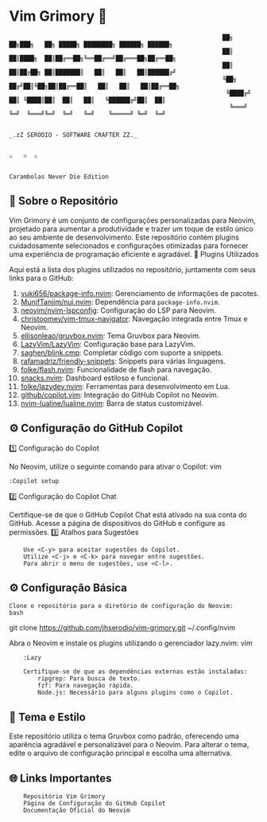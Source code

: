 # Vim Grimory 🌟


                                                                ██╗   ██╗███╗   ██╗ █████╗ ████████╗ ██████╗ ██████╗ 
                                                                ██║   ██║████╗  ██║██╔══██╗╚══██╔══╝██╔═══██╗██╔══██╗
                                                                ██║   ██║██╔██╗ ██║███████║   ██║   ██║   ██║██████╔╝
                                                                ╚██╗ ██╔╝██║╚██╗██║██╔══██║   ██║   ██║   ██║██╔══██╗
                                                                 ╚████╔╝ ██║ ╚████║██║  ██║   ██║   ╚██████╔╝██║  ██║
                                                                  ╚═══╝  ╚═╝  ╚═══╝╚═╝  ╚═╝   ╚═╝    ╚═════╝ ╚═╝  ╚═╝
                                                          
                                                                         _.zZ SERODIO - SOFTWARE CRAFTER ZZ._
                                                                  
                                                                                     ⚔   ☩  ⚔
                                                                  
                                                                            Carambolas Never Die Edition

## 🌟 Sobre o Repositório

Vim Grimory é um conjunto de configurações personalizadas para Neovim, projetado para aumentar a produtividade e trazer um toque de estilo único ao seu ambiente de desenvolvimento. Este repositório contém plugins cuidadosamente selecionados e configurações otimizadas para fornecer uma experiência de programação eficiente e agradável.
🌟 Plugins Utilizados

Aqui está a lista dos plugins utilizados no repositório, juntamente com seus links para o GitHub:

1. [vuki656/package-info.nvim](https://github.com/vuki656/package-info.nvim): Gerenciamento de informações de pacotes.
2. [MunifTanjim/nui.nvim](https://github.com/MunifTanjim/nui.nvim): Dependência para `package-info.nvim`.
3. [neovim/nvim-lspconfig](https://github.com/neovim/nvim-lspconfig): Configuração do LSP para Neovim.
4. [christoomey/vim-tmux-navigator](https://github.com/christoomey/vim-tmux-navigator): Navegação integrada entre Tmux e Neovim.
5. [ellisonleao/gruvbox.nvim](https://github.com/ellisonleao/gruvbox.nvim): Tema Gruvbox para Neovim.
6. [LazyVim/LazyVim](https://github.com/LazyVim/LazyVim): Configuração base para LazyVim.
7. [saghen/blink.cmp](https://github.com/saghen/blink.cmp): Completar código com suporte a snippets.
8. [rafamadriz/friendly-snippets](https://github.com/rafamadriz/friendly-snippets): Snippets para várias linguagens.
9. [folke/flash.nvim](https://github.com/folke/flash.nvim): Funcionalidade de flash para navegação.
10. [snacks.nvim](https://github.com/snacks.nvim): Dashboard estiloso e funcional.
11. [folke/lazydev.nvim](https://github.com/folke/lazydev.nvim): Ferramentas para desenvolvimento em Lua.
12. [github/copilot.vim](https://github.com/github/copilot.vim): Integração do GitHub Copilot no Neovim.
13. [nvim-lualine/lualine.nvim](https://github.com/nvim-lualine/lualine.nvim): Barra de status customizável.

## ⚙️ Configuração do GitHub Copilot
1️⃣ Configuração do Copilot

No Neovim, utilize o seguinte comando para ativar o Copilot:
vim

```
:Copilot setup

```

2️⃣ Configuração do Copilot Chat

Certifique-se de que o GitHub Copilot Chat está ativado na sua conta do GitHub. Acesse a página de dispositivos do GitHub e configure as permissões.
3️⃣ Atalhos para Sugestões

```
    Use <C-y> para aceitar sugestões do Copilot.
    Utilize <C-j> e <C-k> para navegar entre sugestões.
    Para abrir o menu de sugestões, use <C-l>.

```
## ⚙️ Configuração Básica

    Clone o repositório para o diretório de configuração do Neovim:
    bash

git clone https://github.com/jhserodio/vim-grimory.git ~/.config/nvim

Abra o Neovim e instale os plugins utilizando o gerenciador lazy.nvim:
vim

```
    :Lazy

    Certifique-se de que as dependências externas estão instaladas:
        ripgrep: Para busca de texto.
        fzf: Para navegação rápida.
        Node.js: Necessário para alguns plugins como o Copilot.

```

## 🎨 Tema e Estilo

Este repositório utiliza o tema Gruvbox como padrão, oferecendo uma aparência agradável e personalizável para o Neovim. Para alterar o tema, edite o arquivo de configuração principal e escolha uma alternativa.
## 🌐 Links Importantes

```
    Repositório Vim Grimory
    Página de Configuração do GitHub Copilot
    Documentação Oficial do Neovim
```
